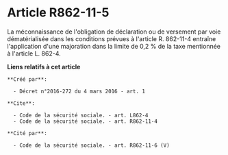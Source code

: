 # Article R862-11-5

La méconnaissance de l'obligation de déclaration ou de versement par voie dématérialisée dans les conditions prévues à
l'article R. 862-11-4 entraîne l'application d'une majoration dans la limite de 0,2 % de la taxe mentionnée à l'article L.
862-4.

**Liens relatifs à cet article**

	**Créé par**:

	  - Décret n°2016-272 du 4 mars 2016 - art. 1

	**Cite**:

	  - Code de la sécurité sociale. - art. L862-4
	  - Code de la sécurité sociale. - art. R862-11-4

	**Cité par**:

	  - Code de la sécurité sociale. - art. R862-11-6 (V)
